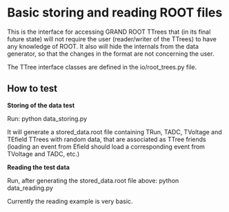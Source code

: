 Basic storing and reading ROOT files 
===========================

This is the interface for accessing GRAND ROOT TTrees that (in its final future state) will not require the user (reader/writer of the TTrees) to have any knowledge of ROOT. It also will hide the internals from the data generator, so that the changes in the format are not concerning the user.

The TTree interface classes are defined in the io/root_trees.py file.

How to test
-----------

**Storing of the data test**

Run:
python data_storing.py

It will generate a stored_data.root file containing TRun, TADC, TVoltage and TEfield TTrees with random data, that are associated as TTree friends (loading an event from Efield should load a corresponding event from TVoltage and TADC, etc.)

**Reading the test data**

Run, after generating the stored_data.root file above:
python data_reading.py

Currently the reading example is very basic.